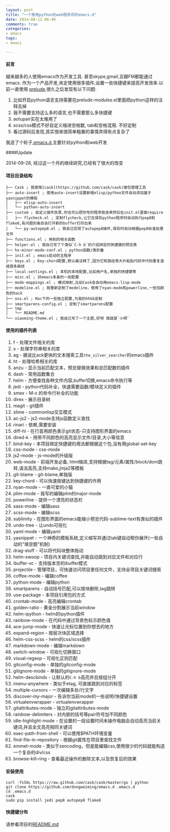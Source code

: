```yaml
---
layout: post
title: "一个使用python的web程序员的emacs.d"
date: 2014-08-12 06:49
comments: true
categories:
- emacs
tags:
- emacs

---
```


#### 前言

越来越多的人使用emacs作为开发工具. 甚至skype,gmail,豆瓣FM都能通过emacs.
作为一个产品开发,肯定使用很多插件,设置一些快捷键来提高开发效率.以前一直使用
[prelude](https://github.com/bbatsov/prelude),很久之后发现有以下问题:

1. 比如开启python语言支持需要在prelude-modules.el里面把python这样的注释去掉
2. 我不需要支持这么多的语言,也不需要那么多快捷键
3. aotupair实在太难用了
4. scss/css模式不好自定义缩进空格数, tab和空格混用. 不好定制
5. 看过源码后发现,其实很来很简单粗暴的事情弄得有点复杂了

我造了个轮子[.emacs.d](https://github.com/dongweiming/emacs.d),主要针对python和web开发

####Update

2014-09-28, 经过这一个月的继续研究,已经有了很大的改变

#### 项目目录结构

```
├── Cask ; 我使用[cask](https://github.com/cask/cask)做包管理工具
├── auto-insert ; 使用auto-insert设置新增elisp/python文件自动添加基于yasnippet的模板
│   ├── elisp-auto-insert
│   └── python-auto-insert
├── custom ; 自定义插件目录,你也可以把你写的程序放进来然后在init.el里面require
│   ├── flycheck.el ; 定制flycheck,让它在保存python程序时自动执行pep8和flake8,有问题的条目会打开新的buffer打印出来
│   └── py-autopep8.el ; 我自己实现了autopep8插件,保存时自动根据pep8标准处理文件
├── functions.el ; 用到的相关函数
├── helper.el ; 我自己写了个类似`C-h b`的介绍绑定的快捷键的预览表
├── hs-minor-mode-conf.el ; python函数/类折叠
├── init.el ; emacs启动的主程序
├── keys.el ; Key-chord配置,默认被注释了,因为它和我经常大片粘贴代码中代码重复造成很多麻烦
├── local-settings.el ; 本机的本地配置,比如用户名,单独的快捷键等
├── misc.el ; 对emacs本身的一些配置
├── mode-mappings.el ; 模式映射,比如Cask会自动用emacs-lisp-mode
├── modeline.el ; 我重新定制了modeline，使用了nyan-mode和powerline,一些加颜色的hack
├── osx.el ; Mac下的一些独立配置,为我的hhkb定制
├── smartparens-config.el ; 定制了smartparens配置
├── tmp
│   └── README.md
└── xiaoming-theme.el ; 我自己写了一个主题,好吧 我就是`小明`
```

#### 使用的插件列表

1. f - 处理文件相关的库
2. s - 处理字符串相关的库
3. ag - 据说比ack更快的文本搜索工具`the_silver_searcher`的emacs插件
4. ht - 处理哈希相关的库
6. anzu - 显示当前匹配文本，预览替换效果和总匹配数的插件
7. dash - 常用函数集合
8. helm - 方便查找各种文件内容,buffer切换,emacs命令执行等
9. jedi - python代码补全，快速需要函数/模块定义的插件
10. smex - M-x 的命令行补全的功能
11. direx - 展示目录树
12. magit - git插件
13. slime - commonlisp交互模式
14. ac-js2 - js2-mode支持js函数定义查找
15. rinari - 依赖,需要安装
16. diff-hl - 在行首用颜色表示git状态-只支持图形界面的emacs
17. dired-k - 用带不同颜色的高亮显示文件/目录,大小等信息
18. bind-key - 本项目绑定快捷键的用法都根据这个包,没有用global-set-key
19. css-mode - css-mode
20. js2-mode - js-mode的升级版
21. web-mode - 前端开发必备, html缩进,支持根据tag/元素/属性/block/dom跳转,语法高亮,支持mako,jinja2等模板
22. git-blame - git-blame,单独版
23. key-chord - 可以快速按键达到快捷键的作用
24. nyan-mode - 一直可爱的小猫
25. plim-mode - 我写的编辑plim的major-mode
26. powerline - 提供一个漂亮的状态栏
27. sass-mode - 编辑sass
28. scss-mode - 编辑scss
29. sublimity - 在图形界面的emacs能缩小预览代码-sublime-text有类似的插件
30. undo-tree - 让undo可视化
31. yaml-mode - 编辑yaml
32. yasnippet - 一个神奇的模板系统,定义缩写并通过tab键自动帮你展开(一些自动的"填空题"机制)
33. drag-stuff - 可以将代码块整体拖动
34. helm-swoop - 项目内关键词查找,并能自动跳到对应文件和对应行
35. ibuffer-vc - 支持版本空的ibuffer模式
36. projectile - 管理项目，可快速访问项目里任何文件，支持全项目关键词搜索 
37. coffee-mode - 编辑coffee
38. python-mode - 编辑python
39. smartparens - 自动括号匹配,可以按块删除,tag跳转
40. use-package - 本项目引用包的方式
41. crontab-mode - 高亮编辑crontab
42. golden-ratio - 黄金分割展示当前window
43. helm-ipython - helm的ipython插件
44. rainbow-mode - 在代码中通过背景色标示颜色值
45. ace-jump-mode - 快速让光标位置到你想去的地方
46. expand-region - 按层次块区域选择
47. helm-css-scss - helm的css/scss插件
48. markdown-mode - 编辑markdown
49. switch-window - 可视化切换窗口
50. visual-regexp - 可视化正则匹配
51. gitconfig-mode - 单独的gitconfig-mode
52. gitignore-mode - 单独的gitignore-mode
53. helm-descbinds - 让默认的`C-h b`高亮并且按组分开
54. imenu-anywhere - 类似于etag, 可直接跳到对应的标签
55. multiple-cursors - 一次编辑多处/行文字
56. discover-my-major - 告诉你当前mode的一些说明/快捷键设置
57. virtualenvwrapper - virtualenvwrapper
58. gitattributes-mode - 独立的gitattributes-mode
59. rainbow-delimiters - 对内嵌的括号等pair符号加不同颜色  
60. idle-highlight-mode - 在设置的一段设置时间未操作电脑会自动高亮当前关键词,并且全文高亮相同关键词
61. exec-path-from-shell - 可以使用$PATH环境变量
62. find-file-in-repository - 根据git属性在项目里查找文件
63. emmet-mode - 类似于zencoding，但是能编辑css,使用很少的代码就能构造一个复杂的div/css
64. browse-kill-ring - 查看最近操作的删除文本,以及恢复后的效果

#### 安装使用

```
curl -fsSkL https://raw.github.com/cask/cask/master/go | python
git clone https://github.com/dongweiming/emacs.d .emacs.d
cd .emacs.d
cask
sudo pip install jedi pep8 autopep8 flake8
```

#### 快捷键分布

请参看项目的[README.md](https://github.com/dongweiming/emacs.d/blob/master/README.md)
